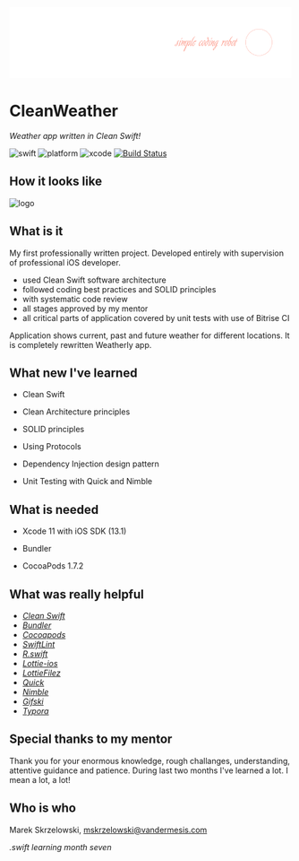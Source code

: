 ![logo](/Demo/logo.png)
# CleanWeather

*Weather app written in Clean Swift!*

![swift](https://img.shields.io/badge/swift-5.0-orange.svg)
![platform](https://img.shields.io/badge/platform-iOS-brightgreen.svg)
![xcode](https://img.shields.io/badge/xcode-11.3-green.svg)
[![Build Status](https://app.bitrise.io/app/d1acb18349676873/status.svg?token=SC3mipdYyV7NvnqD0BM4JQ&branch=master)](https://app.bitrise.io/app/d1acb18349676873)

## How it looks like
![logo](/Demo/animation.gif)

## What is it
My first professionally written project. Developed entirely with supervision of professional iOS developer. 

- used Clean Swift software architecture 
- followed coding best practices and SOLID principles
- with systematic code review
- all stages approved by my mentor
- all critical parts of application covered by unit tests with use of Bitrise CI

Application shows current, past and future weather for different locations. 
It is completely rewritten Weatherly app.



## What new I've learned

- Clean Swift

- Clean Architecture principles

- SOLID principles

- Using Protocols

- Dependency Injection design pattern

- Unit Testing with Quick and Nimble

  

## What is needed

- Xcode 11 with iOS SDK (13.1)

- Bundler

- CocoaPods 1.7.2

  

## What was really helpful


- *[Clean Swift](https://clean-swift.com)*
- *[Bundler](https://github.com/bundler/bundler)*
- *[Cocoapods](https://cocoapods.org)*
- *[SwiftLint](https://github.com/realm/SwiftLint)*
- *[R.swift](https://github.com/mac-cain13/R.swift)*
- *[Lottie-ios](https://github.com/airbnb/lottie-ios)*
- *[LottieFilez](https://lottiefiles.com/lottiefilez)*
- *[Quick](https://github.com/Quick/Quick)*
- *[Nimble](https://github.com/Quick/Nimble)*
- *[Gifski](https://gif.ski)*
- *[Typora](https://typora.io)*


## Special thanks to my mentor

Thank you for your enormous knowledge, rough challanges, understanding, attentive guidance and patience. During last two months I've learned a lot. I mean a lot, a lot!



## Who is who

Marek Skrzelowski, mskrzelowski@vandermesis.com



*.swift learning month seven*

